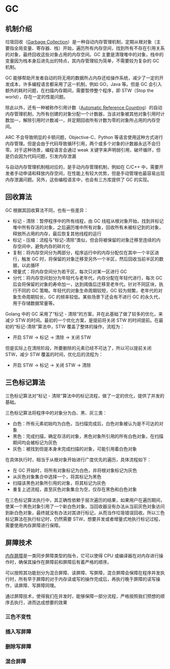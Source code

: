 # GC

## 机制介绍

垃圾回收（[Garbage Collection](https://en.wikipedia.org/wiki/Garbage_collection_(computer_science))）是一种自动内存管理机制，定期从根对象（主要指全局变量、寄存器、栈）开始，遍历所有内存空间，找到所有不存在引用关系的对象，最终回收这些对象占用的内存空间。GC 主要是清理堆中的对象，栈中的变量因为栈本身后进先出的特点，其内存管理较为简单，不需要较为复杂的 GC 机制。

GC 能够帮助开发者自动的将无用的数据所占内存还给操作系统，减少了一定的开发成本，许多编程语言都采用了这一机制，例如 GO，Java 等。但是 GC 会引入额外的耗时问题，在扫描内存期间，需要暂停整个程序，即 STW（Stop the world），存在一定的性能问题。

除此以外，还有一种被称作引用计数（[Automatic Reference Counting](https://en.wikipedia.org/wiki/Automatic_Reference_Counting)）的自动内存管理机制，为所有创建的对象分配一个计数器，当该对象被其他对象引用时计数加一，解除引用时计数减一，并定期回收所有计数为零的对象所占用的内存空间。

ARC 不会导致明显的卡顿问题，Objective-C、Python 等语言使用这种方式进行内存管理。但是会由于代码导致循环引用，两个或多个对象的计数器永远不会归零。对于这种场景，编程语言会通过 weak 关键字来声明弱引用，破坏循环，但是仍会因为代码问题，引发内存泄漏

与自动内存管理机制相对应的，是手动内存管理机制，例如在 C/C++ 中，需要开发者手动申请和释放内存空间，在性能上有较大优势，但是手动管理也最容易出现内存泄漏问题。另外，这些编程语言中，也会有三方库提供了 GC 的实现。

## 回收算法

GC 根据其回收算法不同，也有一些差异：

- 标记 - 清除：暂停程序中的所有线程，由 GC 线程从根对象开始，找到并标记堆中所有存活的对象，之后遍历堆中所有对象，回收所有未被标记到的对象，释放所占用的内存，最后恢复其他线程的运行
- 标记 - 压缩：流程与“标记-清除”类似，但会将被保留的对象迁移至连续的内存空间中，避免内存的碎片化
- 复制：将内存空间分为两部分，程序运行中的内存分配仅在其中一个半区进行，触发 GC 时，将保留的对象迁移至另外一个半区，然后回收当前半区的数据，以此循环
- 增量式：将内存空间分为若干区，每次只对某一区进行 GC
- 分代：将内存空间划分为年轻代与老年代，内存分配在年轻代进行，每次 GC 后会将保留的对象的寿命加一，达到阈值后迁移至老年代。针对不同区块，执行不同的 GC 策略。年轻代的对象生命周期较短，GC 较为频繁，老年代的对象生命周期较长，GC 的频率较低。某些场景下还会有不进行 GC 的永久代，用于存储数据常量等。

Golang 中的 GC 采用了“标记 - 清除”的方案，并在此基础了做了较多的优化，来减少 STW 的时间。最初的一个优化方案，是提前将关闭 STW 的时间提前。在最初的“标记-清除”算法中，STW 覆盖了整体的操作，流程为：

- 开启 STW -> 标记 -> 清除 -> 关闭 STW
  
但是实际上在清除阶段，所要删除的元素已经不可达了，所以可以提前关闭 STW，减少 STW 覆盖的时间，优化后的流程为：

- 开启 STW -> 标记 -> 关闭 STW -> 清除

## 三色标记算法

三色标记算法对“标记 - 清除”算法中的标记流程，做了一定的优化，提供了并发的基础。

三色标记算法将程序中的对象分为白、黑、灰三类：

- 白色：所有元素初始均为白色，当扫描完成后，白色对象被认为是不可达的对象
- 黑色：完成扫描，确定存活的对象，黑色对象所引用的所有白色对象，在扫描期间均会被标记为灰色
- 灰色：被找到但是本身未完成扫描的对象，可能引用着白色对象

在具体执行时，相当于从根对象开始进行广度优先的遍历，具体流程如下：

- 在 GC 开始时，将所有对象标记为白色，并将根对象标记为灰色
- 从灰色对象集合中选择一个，将其标记为黑色
- 扫描该黑色对象所引用的对象，将其标记为灰色
- 重复上述流程，直至灰色对象集合为空，仅存在黑色和白色对象

在三色标记算法执行中，其正确性依赖于层次遍历的结果，如果用户在遍历期间，使某一个黑色对象引用了一个新白色对象，当回收器没有办法从当前灰色对象访问到新白色对象，最终就没有办法对其进行标记，从而当作垃圾错误回收。所以三色标记算法在执行标记时，仍然需要 STW，想要并发或者增量式地执行标记过程，需要使用内存屏障进行保障。

## 屏障技术

[内存屏障](https://en.wikipedia.org/wiki/Memory_barrier)是一类同步屏障类型的指令，它可以使得 CPU 或编译器在对内存进行操作时，确保其操作在屏障前和屏障后有着严格的顺序。

可以按照其功能划分为混合屏障、读屏障、写屏障，混合屏障会保障在程序并发执行时，所有早于屏障的对于内存读或写的操作完成后，再执行晚于屏障的读写操作，读屏障、写屏障同理。

通过屏障技术，使得我们在并发时，能够保障一部分流程，严格按照我们预想的顺序去执行，进而达成想要的效果

### 三色不变性

### 插入写屏障

### 删除写屏障

### 混合屏障
